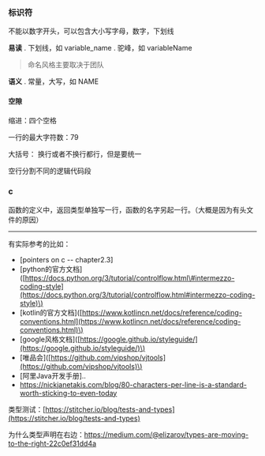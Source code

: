 ### 标识符

不能以数字开头，可以包含大小写字母，数字，下划线

**易读** . 下划线，如 variable\_name . 驼峰，如 variableName

> 命名风格主要取决于团队

**语义** . 常量，大写，如 NAME



#### 空隙

缩进：四个空格  

一行的最大字符数：79   

大括号： 换行或者不换行都行，但是要统一  

空行分割不同的逻辑代码段



### c

函数的定义中，返回类型单独写一行，函数的名字另起一行。（大概是因为有头文件的原因）



---

有实际参考的比如：  

* \[pointers on c -- chapter2.3]
* \[python的官方文档\]\([https://docs.python.org/3/tutorial/controlflow.html\#intermezzo-coding-style](https://docs.python.org/3/tutorial/controlflow.html#intermezzo-coding-style)\)  
* \[kotlin的官方文档\]\([https://www.kotlincn.net/docs/reference/coding-conventions.html](https://www.kotlincn.net/docs/reference/coding-conventions.html)\)  
* \[google风格文档\]\([https://google.github.io/styleguide/](https://google.github.io/styleguide/)\)
* \[唯品会\]\([https://github.com/vipshop/vjtools](https://github.com/vipshop/vjtools)\)
* \[阿里Java开发手册\]..
* [https://nickjanetakis.com/blog/80-characters-per-line-is-a-standard-worth-sticking-to-even-today ](https://nickjanetakis.com/blog/80-characters-per-line-is-a-standard-worth-sticking-to-even-today%20)  



类型测试：[https://stitcher.io/blog/tests-and-types](https://stitcher.io/blog/tests-and-types)  

为什么类型声明在右边：https://medium.com/@elizarov/types-are-moving-to-the-right-22c0ef31dd4a